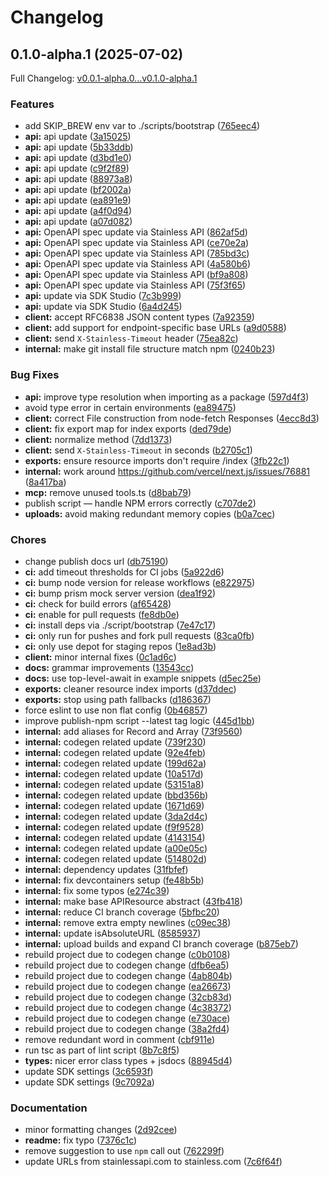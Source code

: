 # Changelog

## 0.1.0-alpha.1 (2025-07-02)

Full Changelog: [v0.0.1-alpha.0...v0.1.0-alpha.1](https://github.com/storyden/storyden.js/compare/v0.0.1-alpha.0...v0.1.0-alpha.1)

### Features

* add SKIP_BREW env var to ./scripts/bootstrap ([765eec4](https://github.com/storyden/storyden.js/commit/765eec4217360c98af291f3c2e19728dc4b5f287))
* **api:** api update ([3a15025](https://github.com/storyden/storyden.js/commit/3a1502517ace9e26f7e44d32ae34b689e2ba98f5))
* **api:** api update ([5b33ddb](https://github.com/storyden/storyden.js/commit/5b33ddb90325056d6de001eef51fc571c0b31433))
* **api:** api update ([d3bd1e0](https://github.com/storyden/storyden.js/commit/d3bd1e0af65619ee3843423ea895356209948c9e))
* **api:** api update ([c9f2f89](https://github.com/storyden/storyden.js/commit/c9f2f89257979d152701d9e444edc580d6d2aab3))
* **api:** api update ([88973a8](https://github.com/storyden/storyden.js/commit/88973a8359daea32c097999c34ad83f30ba3620d))
* **api:** api update ([bf2002a](https://github.com/storyden/storyden.js/commit/bf2002a69dbbe0cf31109297c3fdc5fa9ef155b8))
* **api:** api update ([ea891e9](https://github.com/storyden/storyden.js/commit/ea891e911bccfb41f4b20f6f5051bee612a360f0))
* **api:** api update ([a4f0d94](https://github.com/storyden/storyden.js/commit/a4f0d94e55179c25b90f6975fc3e0c0205854167))
* **api:** api update ([a07d082](https://github.com/storyden/storyden.js/commit/a07d0824c1dc934079422c6bc9eb25f76ce51641))
* **api:** OpenAPI spec update via Stainless API ([862af5d](https://github.com/storyden/storyden.js/commit/862af5d6c270f1e9960163a4d3c743998bacd51c))
* **api:** OpenAPI spec update via Stainless API ([ce70e2a](https://github.com/storyden/storyden.js/commit/ce70e2acfa30ae2ea82e748078732c0b67c3031e))
* **api:** OpenAPI spec update via Stainless API ([785bd3c](https://github.com/storyden/storyden.js/commit/785bd3c09467be2211f8c039dd8bf570bfa5a403))
* **api:** OpenAPI spec update via Stainless API ([4a580b6](https://github.com/storyden/storyden.js/commit/4a580b694f7e262381da57e681f4e04d3f00c22b))
* **api:** OpenAPI spec update via Stainless API ([bf9a808](https://github.com/storyden/storyden.js/commit/bf9a808e771297803efa8d346c82d610c955286c))
* **api:** OpenAPI spec update via Stainless API ([75f3f65](https://github.com/storyden/storyden.js/commit/75f3f65e8ab682a1ca8a7c4b28321c43c411e5c1))
* **api:** update via SDK Studio ([7c3b999](https://github.com/storyden/storyden.js/commit/7c3b99932b86df7f5a038fdac3c497f4976dd03a))
* **api:** update via SDK Studio ([6a4d245](https://github.com/storyden/storyden.js/commit/6a4d2455a1c62bfcf72c413c61ddf8a3aa65c86b))
* **client:** accept RFC6838 JSON content types ([7a92359](https://github.com/storyden/storyden.js/commit/7a923592f9a277f0cf031137d807b4d367d25621))
* **client:** add support for endpoint-specific base URLs ([a9d0588](https://github.com/storyden/storyden.js/commit/a9d0588e8056fc16f7f79249126a42dee5db8e5c))
* **client:** send `X-Stainless-Timeout` header ([75ea82c](https://github.com/storyden/storyden.js/commit/75ea82cf96c1eb2cad3b8a5dd7e417606b49f00a))
* **internal:** make git install file structure match npm ([0240b23](https://github.com/storyden/storyden.js/commit/0240b23ac1d8d0883a6a2d08c058798df6f59376))


### Bug Fixes

* **api:** improve type resolution when importing as a package ([597d4f3](https://github.com/storyden/storyden.js/commit/597d4f3bdae829da06dc147e94084eceb0290331))
* avoid type error in certain environments ([ea89475](https://github.com/storyden/storyden.js/commit/ea89475ef51cfaa177cdc75d5f8e67f3283285be))
* **client:** correct File construction from node-fetch Responses ([4ecc8d3](https://github.com/storyden/storyden.js/commit/4ecc8d3a8a3934eb485b2dba699dfe985c9d7b4f))
* **client:** fix export map for index exports ([ded79de](https://github.com/storyden/storyden.js/commit/ded79def033fe95dd498a0f7d0161841e56e0e1a))
* **client:** normalize method ([7dd1373](https://github.com/storyden/storyden.js/commit/7dd1373fd2951d3d77ebfffb0ed31786fd258cb2))
* **client:** send `X-Stainless-Timeout` in seconds ([b2705c1](https://github.com/storyden/storyden.js/commit/b2705c11da754b7e7b8c57c11c0c61701d73849b))
* **exports:** ensure resource imports don't require /index ([3fb22c1](https://github.com/storyden/storyden.js/commit/3fb22c1f2fd03d3906a09855ae7c7113b9952d08))
* **internal:** work around https://github.com/vercel/next.js/issues/76881 ([8a417ba](https://github.com/storyden/storyden.js/commit/8a417ba50313700b47c3844b3fa9e1399c6d7126))
* **mcp:** remove unused tools.ts ([d8bab79](https://github.com/storyden/storyden.js/commit/d8bab791533aa85de493d98c463596478e9189a3))
* publish script — handle NPM errors correctly ([c707de2](https://github.com/storyden/storyden.js/commit/c707de2b845fd2c97bfba9a0102f4e5e880ca00b))
* **uploads:** avoid making redundant memory copies ([b0a7cec](https://github.com/storyden/storyden.js/commit/b0a7cec322474a98a0b0f2ca7fc674e1cd83e008))


### Chores

* change publish docs url ([db75190](https://github.com/storyden/storyden.js/commit/db75190deb1f4477b70bec42ed1541db8df99ee5))
* **ci:** add timeout thresholds for CI jobs ([5a922d6](https://github.com/storyden/storyden.js/commit/5a922d673598d936af9ce4a275cb99ae604d4717))
* **ci:** bump node version for release workflows ([e822975](https://github.com/storyden/storyden.js/commit/e822975ae75d144e866d95819f9b8ee8429ba8b1))
* **ci:** bump prism mock server version ([dea1f92](https://github.com/storyden/storyden.js/commit/dea1f922c91a5fcdc26337e2183be4dbc330732c))
* **ci:** check for build errors ([af65428](https://github.com/storyden/storyden.js/commit/af65428ee6bc3773219e3e517c2871d828619d2f))
* **ci:** enable for pull requests ([fe8db0e](https://github.com/storyden/storyden.js/commit/fe8db0e9cc1b3bc866b19596e76087f1120c709f))
* **ci:** install deps via ./script/bootstrap ([7e47c17](https://github.com/storyden/storyden.js/commit/7e47c17dd1c0ae77dcbe32d345986d31b74a0a5c))
* **ci:** only run for pushes and fork pull requests ([83ca0fb](https://github.com/storyden/storyden.js/commit/83ca0fb0b0483107490665f17bcc60fc89fc8f29))
* **ci:** only use depot for staging repos ([1e8ad3b](https://github.com/storyden/storyden.js/commit/1e8ad3b8857125436eb652c7752ab985d3f99650))
* **client:** minor internal fixes ([0c1ad6c](https://github.com/storyden/storyden.js/commit/0c1ad6caf22c8af61379e5be3d25f3912e5e2c1f))
* **docs:** grammar improvements ([13543cc](https://github.com/storyden/storyden.js/commit/13543cc36da03998c772ee8f4894e27179e49e7f))
* **docs:** use top-level-await in example snippets ([d5ec25e](https://github.com/storyden/storyden.js/commit/d5ec25e785adc5d2853682db95c1b63dc1f5e26e))
* **exports:** cleaner resource index imports ([d37ddec](https://github.com/storyden/storyden.js/commit/d37ddeceb3e275bcc17ff6519ded903aeb4549a0))
* **exports:** stop using path fallbacks ([d186367](https://github.com/storyden/storyden.js/commit/d1863673e1cbe7f5ac474f8dc34a5c77a9cce93c))
* force eslint to use non flat config ([0b46857](https://github.com/storyden/storyden.js/commit/0b46857af0bde241e1629f64433cdbc92d0b8f8d))
* improve publish-npm script --latest tag logic ([445d1bb](https://github.com/storyden/storyden.js/commit/445d1bb3af2e503dfc2983c8545c01f04d93687b))
* **internal:** add aliases for Record and Array ([73f9560](https://github.com/storyden/storyden.js/commit/73f9560f6479a3c71051a1dbd7e8dbeecca6fb5a))
* **internal:** codegen related update ([739f230](https://github.com/storyden/storyden.js/commit/739f2302ea4cfb81276030b7020cd0d3a1c04ed8))
* **internal:** codegen related update ([92e4feb](https://github.com/storyden/storyden.js/commit/92e4feba6a716db865414c94033368ba03f7083a))
* **internal:** codegen related update ([199d62a](https://github.com/storyden/storyden.js/commit/199d62aad737c0da6ca7b4c4c628bc3f10fd73bf))
* **internal:** codegen related update ([10a517d](https://github.com/storyden/storyden.js/commit/10a517de4a05aeb67d4db75fd838e2f509e222b6))
* **internal:** codegen related update ([53151a8](https://github.com/storyden/storyden.js/commit/53151a871f99282ee7a65e2d8e34d81391d905a7))
* **internal:** codegen related update ([bbd356b](https://github.com/storyden/storyden.js/commit/bbd356ba2a1f9d98556b221af58b3a4064e9311b))
* **internal:** codegen related update ([1671d69](https://github.com/storyden/storyden.js/commit/1671d69f79ec4cd2fe27ba81ef4d31cb4494a431))
* **internal:** codegen related update ([3da2d4c](https://github.com/storyden/storyden.js/commit/3da2d4c389a5f63ecf5aad9524a539d16c864972))
* **internal:** codegen related update ([f9f9528](https://github.com/storyden/storyden.js/commit/f9f95289b413312d6c3cfae60a1c797c4a227022))
* **internal:** codegen related update ([4143154](https://github.com/storyden/storyden.js/commit/41431546780677f70ac494a914d78366d7f65ee3))
* **internal:** codegen related update ([a00e05c](https://github.com/storyden/storyden.js/commit/a00e05cbc7ee655eb4e0d4755d7a6cda62077c15))
* **internal:** codegen related update ([514802d](https://github.com/storyden/storyden.js/commit/514802d49caea69b4b281629cdd39cd5bc3e13e3))
* **internal:** dependency updates ([31fbfef](https://github.com/storyden/storyden.js/commit/31fbfef9780b45673b428eda07ca816c408afd37))
* **internal:** fix devcontainers setup ([fe48b5b](https://github.com/storyden/storyden.js/commit/fe48b5b06ffc055a1f946645814365c0067fcb36))
* **internal:** fix some typos ([e274c39](https://github.com/storyden/storyden.js/commit/e274c395d7f01f8e70d524f9810e070426989526))
* **internal:** make base APIResource abstract ([43fb418](https://github.com/storyden/storyden.js/commit/43fb418a899b9725a227268debf70fb96823d26e))
* **internal:** reduce CI branch coverage ([5bfbc20](https://github.com/storyden/storyden.js/commit/5bfbc20a9a6ea4716bf30f80c37350cda116c161))
* **internal:** remove extra empty newlines ([c09ec38](https://github.com/storyden/storyden.js/commit/c09ec38d0b6488766445515aeaac807c9567f770))
* **internal:** update isAbsoluteURL ([8585937](https://github.com/storyden/storyden.js/commit/8585937735a5afaf8312a4d0a65bd58947961549))
* **internal:** upload builds and expand CI branch coverage ([b875eb7](https://github.com/storyden/storyden.js/commit/b875eb7d252ce8a72fa80dfd42c5587bf8031a02))
* rebuild project due to codegen change ([c0b0108](https://github.com/storyden/storyden.js/commit/c0b01087dc2a5e81d22076bd820f94c48f38bb1f))
* rebuild project due to codegen change ([dfb6ea5](https://github.com/storyden/storyden.js/commit/dfb6ea58ea14facd7d18cc4fdf14e0d4c7cfcb61))
* rebuild project due to codegen change ([4ab804b](https://github.com/storyden/storyden.js/commit/4ab804b57013c9761a487a13fdf2ea8764690596))
* rebuild project due to codegen change ([ea26673](https://github.com/storyden/storyden.js/commit/ea26673b63b434943da944e6a9c853cf57480b05))
* rebuild project due to codegen change ([32cb83d](https://github.com/storyden/storyden.js/commit/32cb83d711c386c93c70634092e9d5b680f78740))
* rebuild project due to codegen change ([4c38372](https://github.com/storyden/storyden.js/commit/4c38372c140dce5e9860303e8fc426b5056dfafe))
* rebuild project due to codegen change ([e730ace](https://github.com/storyden/storyden.js/commit/e730ace024feee6b1d0d4d4a5338126170c1f99c))
* rebuild project due to codegen change ([38a2fd4](https://github.com/storyden/storyden.js/commit/38a2fd4bc79243e5f993d85c7c590639fb32aa87))
* remove redundant word in comment ([cbf911e](https://github.com/storyden/storyden.js/commit/cbf911e21a9018fcd0ad3e9494be8d5325d7691f))
* run tsc as part of lint script ([8b7c8f5](https://github.com/storyden/storyden.js/commit/8b7c8f52627a7701d4909f6dbfa48b0270b31a17))
* **types:** nicer error class types + jsdocs ([88945d4](https://github.com/storyden/storyden.js/commit/88945d406e092fa4da59ff440f0270110ee12595))
* update SDK settings ([3c6593f](https://github.com/storyden/storyden.js/commit/3c6593ff9e7d17acc8fcb2a82053bbe10eaad633))
* update SDK settings ([9c7092a](https://github.com/storyden/storyden.js/commit/9c7092ac95ef5e3155f5a12f3282bf620356de8c))


### Documentation

* minor formatting changes ([2d92cee](https://github.com/storyden/storyden.js/commit/2d92cee78fa4067ea0c64aa0b5eb8889dd7209ef))
* **readme:** fix typo ([7376c1c](https://github.com/storyden/storyden.js/commit/7376c1ccbeaa4c11bff08288832687bf33a3e7a8))
* remove suggestion to use `npm` call out ([762299f](https://github.com/storyden/storyden.js/commit/762299f9bbb373f534465759dc87c6f59dfa8be5))
* update URLs from stainlessapi.com to stainless.com ([7c6f64f](https://github.com/storyden/storyden.js/commit/7c6f64f4660d7638722354583c89741634951c1a))

